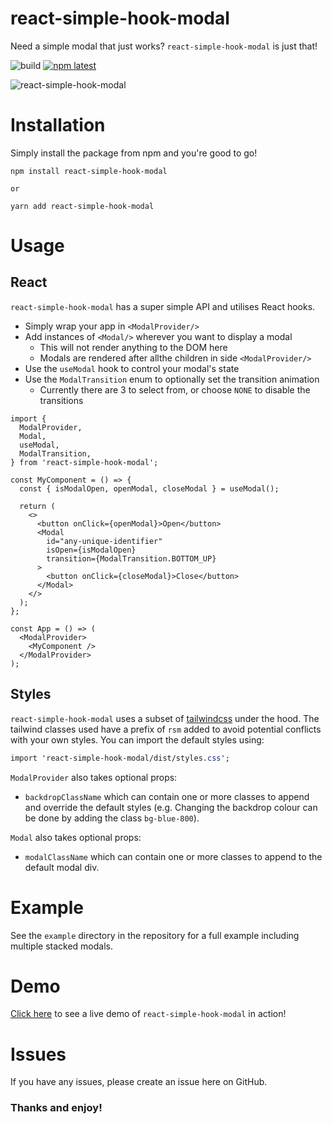 # react-simple-hook-modal

Need a simple modal that just works? `react-simple-hook-modal` is just that!

![build][ci] [![npm latest][npmbadge]][npmlink]

![react-simple-hook-modal][logo]

# Installation

Simply install the package from npm and you're good to go!

```
npm install react-simple-hook-modal

or

yarn add react-simple-hook-modal
```

# Usage

## React

`react-simple-hook-modal` has a super simple API and utilises React hooks.

- Simply wrap your app in `<ModalProvider/>`
- Add instances of `<Modal/>` wherever you want to display a modal
  - This will not render anything to the DOM here
  - Modals are rendered after allthe children in side `<ModalProvider/>`
- Use the `useModal` hook to control your modal's state
- Use the `ModalTransition` enum to optionally set the transition animation
  - Currently there are 3 to select from, or choose `NONE` to disable the transitions

```tsx
import {
  ModalProvider,
  Modal,
  useModal,
  ModalTransition,
} from 'react-simple-hook-modal';

const MyComponent = () => {
  const { isModalOpen, openModal, closeModal } = useModal();

  return (
    <>
      <button onClick={openModal}>Open</button>
      <Modal
        id="any-unique-identifier"
        isOpen={isModalOpen}
        transition={ModalTransition.BOTTOM_UP}
      >
        <button onClick={closeModal}>Close</button>
      </Modal>
    </>
  );
};

const App = () => (
  <ModalProvider>
    <MyComponent />
  </ModalProvider>
);
```

## Styles

`react-simple-hook-modal` uses a subset of [tailwindcss][tailwind] under the hood. The tailwind classes used have a prefix of `rsm` added to avoid potential conflicts with your own styles. You can import the default styles using:

```css
import 'react-simple-hook-modal/dist/styles.css';
```

`ModalProvider` also takes optional props:

- `backdropClassName` which can contain one or more classes to append and override the default styles (e.g. Changing the backdrop colour can be done by adding the class `bg-blue-800`).

`Modal` also takes optional props:
- `modalClassName` which can contain one or more classes to append to the default modal div.

# Example

See the `example` directory in the repository for a full example including multiple stacked modals.

# Demo

[Click here][demo] to see a live demo of `react-simple-hook-modal` in action!

# Issues

If you have any issues, please create an issue here on GitHub.

### Thanks and enjoy!

[publish]: https://github.com/mbrookson/react-simple-hook-modal/workflows/Publish%20CI/badge.svg?branch=master
[ci]: https://github.com/mbrookson/react-simple-hook-modal/workflows/CI/badge.svg?branch=master
[npmbadge]: https://img.shields.io/npm/v/react-simple-hook-modal.svg
[npmlink]: https://npmjs.org/package/react-simple-hook-modal
[logo]: https://raw.githubusercontent.com/mbrookson/react-simple-hook-modal/master/logo.png
[demo]: https://react-simple-hook-modal.now.sh/
[tailwind]: https://tailwindcss.com/
